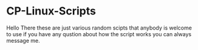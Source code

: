 # CP-Linux-Scripts
Hello There these are just various random scipts that anybody is welcome to use 
if you have any qustion about how the script works you can always message me. 
